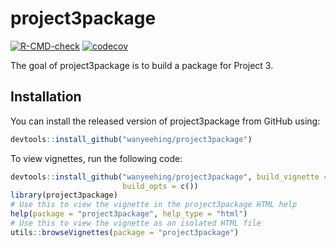 
# project3package

<!-- badges: start -->
[![R-CMD-check](https://github.com/wanyeehing/project3package/workflows/R-CMD-check/badge.svg)](https://github.com/wanyeehing/project3package/actions)
[![codecov](https://codecov.io/gh/wanyeehing/project3package/branch/master/graph/badge.svg?token=MRNDXKUJGL)](https://codecov.io/gh/wanyeehing/project3package)
<!-- badges: end -->

The goal of project3package is to build a package for Project 3.

## Installation

You can install the released version of project3package from GitHub using:

``` r
devtools::install_github("wanyeehing/project3package")
```

To view vignettes, run the following code:

``` r
devtools::install_github("wanyeehing/project3package", build_vignette = TRUE,
                         build_opts = c())
library(project3package)
# Use this to view the vignette in the project3package HTML help
help(package = "project3package", help_type = "html")
# Use this to view the vignette as an isolated HTML file
utils::browseVignettes(package = "project3package")
```
